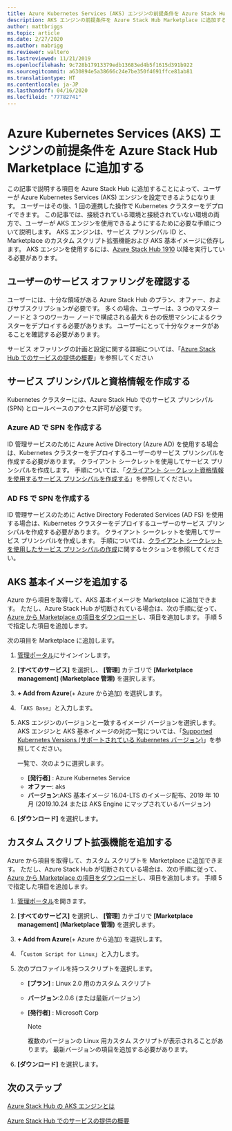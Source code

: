```yaml
---
title: Azure Kubernetes Services (AKS) エンジンの前提条件を Azure Stack Hub Marketplace に追加する
description: AKS エンジンの前提条件を Azure Stack Hub Marketplace に追加する方法について説明します。
author: mattbriggs
ms.topic: article
ms.date: 2/27/2020
ms.author: mabrigg
ms.reviewer: waltero
ms.lastreviewed: 11/21/2019
ms.openlocfilehash: 9c728b17913379edb13683ed4b5f1615d391b922
ms.sourcegitcommit: a630894e5a38666c24e7be350f4691ffce81ab81
ms.translationtype: HT
ms.contentlocale: ja-JP
ms.lasthandoff: 04/16/2020
ms.locfileid: "77782741"
---
```

# <a name="add-the-azure-kubernetes-services-aks-engine-prerequisites-to-the-azure-stack-hub-marketplace"></a>Azure Kubernetes Services (AKS) エンジンの前提条件を Azure Stack Hub Marketplace に追加する

この記事で説明する項目を Azure Stack Hub に追加することによって、ユーザーが Azure Kubernetes Services (AKS) エンジンを設定できるようになります。 ユーザーはその後、1 回の連携した操作で Kubernetes クラスターをデプロイできます。 この記事では、接続されている環境と接続されていない環境の両方で、ユーザーが AKS エンジンを使用できるようにするために必要な手順について説明します。 AKS エンジンは、サービス プリンシパル ID と、Marketplace のカスタム スクリプト拡張機能および AKS 基本イメージに依存します。 AKS エンジンを使用するには、[Azure Stack Hub 1910](release-notes.md?view=azs-1910) 以降を実行している必要があります。

## <a name="check-your-users-service-offering"></a>ユーザーのサービス オファリングを確認する

ユーザーには、十分な領域がある Azure Stack Hub のプラン、オファー、およびサブスクリプションが必要です。 多くの場合、ユーザーは、3 つのマスター ノードと 3 つのワーカー ノードで構成される最大 6 台の仮想マシンによるクラスターをデプロイする必要があります。 ユーザーにとって十分なクォータがあることを確認する必要があります。

サービス オファリングの計画と設定に関する詳細については、「[Azure Stack Hub でのサービスの提供の概要](service-plan-offer-subscription-overview.md)」を参照してください

## <a name="create-a-service-principal-and-credentials"></a>サービス プリンシパルと資格情報を作成する

Kubernetes クラスターには、Azure Stack Hub でのサービス プリンシパル (SPN) とロールベースのアクセス許可が必要です。

### <a name="create-an-spn-in-azure-ad"></a>Azure AD で SPN を作成する

ID 管理サービスのために Azure Active Directory (Azure AD) を使用する場合は、Kubernetes クラスターをデプロイするユーザーのサービス プリンシパルを作成する必要があります。 クライアント シークレットを使用してサービス プリンシパルを作成します。 手順については、「[クライアント シークレット資格情報を使用するサービス プリンシパルを作成する](azure-stack-create-service-principals.md#create-a-service-principal-that-uses-a-client-secret-credential)」を参照してください。

### <a name="create-an-spn-in-ad-fs"></a>AD FS で SPN を作成する

ID 管理サービスのために Active Directory Federated Services (AD FS) を使用する場合は、Kubernetes クラスターをデプロイするユーザーのサービス プリンシパルを作成する必要があります。 クライアント シークレットを使用してサービス プリンシパルを作成します。 手順については、[クライアント シークレットを使用したサービス プリンシパルの作成](azure-stack-create-service-principals.md#create-a-service-principal-that-uses-client-secret-credentials)に関するセクションを参照してください。

## <a name="add-the-aks-base-image"></a>AKS 基本イメージを追加する

Azure から項目を取得して、AKS 基本イメージを Marketplace に追加できます。 ただし、Azure Stack Hub が切断されている場合は、次の手順に従って、[Azure から Marketplace の項目をダウンロード](https://docs.microsoft.com/azure-stack/operator/azure-stack-download-azure-marketplace-item?view=azs-1908#disconnected-or-a-partially-connected-scenario)し、項目を追加します。 手順 5 で指定した項目を追加します。

次の項目を Marketplace に追加します。

1. [管理ポータル](https://adminportal.local.azurestack.external)にサインインします。

1. **[すべてのサービス]** を選択し、 **[管理]** カテゴリで **[Marketplace management] (Marketplace 管理)** を選択します。

1. **+ Add from Azure**(+ Azure から追加) を選択します。

1. 「`AKS Base`」と入力します。

1. AKS エンジンのバージョンと一致するイメージ バージョンを選択します。 AKS エンジンと AKS 基本イメージの対応一覧については、「[Supported Kubernetes Versions (サポートされている Kubernetes バージョン)](https://github.com/Azure/aks-engine/blob/master/docs/topics/azure-stack.md#supported-kubernetes-versions)」を参照してください。 

    一覧で、次のように選択します。
    - **[発行者]** : Azure Kubernetes Service
    - **オファー**: aks
    - **バージョン**:AKS 基本イメージ 16.04-LTS のイメージ配布、2019 年 10 月 (2019.10.24 または AKS Engine にマップされているバージョン)

1. **[ダウンロード]** を選択します。

## <a name="add-a-custom-script-extension"></a>カスタム スクリプト拡張機能を追加する

Azure から項目を取得して、カスタム スクリプトを Marketplace に追加できます。 ただし、Azure Stack Hub が切断されている場合は、次の手順に従って、[Azure から Marketplace の項目をダウンロード](https://docs.microsoft.com/azure-stack/operator/azure-stack-download-azure-marketplace-item?view=azs-1908#disconnected-or-a-partially-connected-scenario)し、項目を追加します。  手順 5 で指定した項目を追加します。

1. [管理ポータル](https://adminportal.local.azurestack.external)を開きます。

1. **[すべてのサービス]** を選択し、 **[管理]** カテゴリで **[Marketplace management] (Marketplace 管理)** を選択します。

1. **+ Add from Azure**(+ Azure から追加) を選択します。

1. 「`Custom Script for Linux`」と入力します。

1. 次のプロファイルを持つスクリプトを選択します。
   - **[プラン]** : Linux 2.0 用のカスタム スクリプト
   - **バージョン**:2.0.6 (または最新バージョン)
   - **[発行者]** : Microsoft Corp

     > [!Note]  
     > 複数のバージョンの Linux 用カスタム スクリプトが表示されることがあります。 最新バージョンの項目を追加する必要があります。

1. **[ダウンロード]** を選択します。

## <a name="next-steps"></a>次のステップ

[Azure Stack Hub の AKS エンジンとは](../user/azure-stack-kubernetes-aks-engine-overview.md)

[Azure Stack Hub でのサービスの提供の概要](service-plan-offer-subscription-overview.md)
